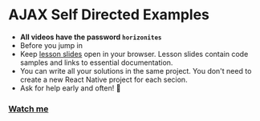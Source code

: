 # AJAX Self Directed Examples

- **All videos have the password `horizonites`**
- Before you jump in
- Keep [lesson slides](http://lessons.horizonsbootcamp.com/lessons/week04/day4.html)
  open in your browser. Lesson slides contain code samples and links to
  essential documentation.
- You can write all your solutions in the same project. You don't need to
  create a new React Native project for each secion.
- Ask for help early and often! 🙋

### [Watch me](https://vimeo.com/210894693)

